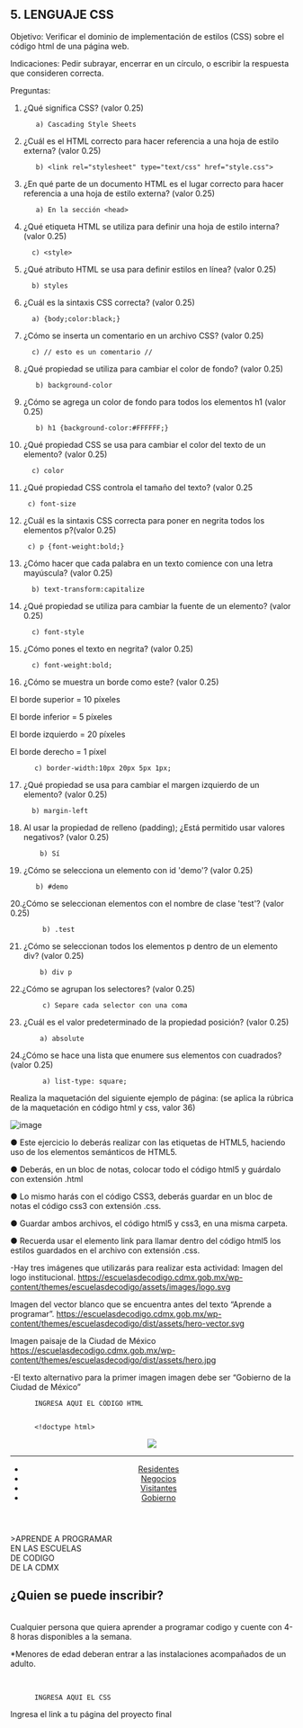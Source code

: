 ## 5. LENGUAJE CSS

Objetivo: Verificar el dominio de implementación de estilos (CSS) sobre el código html de
una página web.

Indicaciones: Pedir subrayar, encerrar en un círculo, o escribir la respuesta que
consideren correcta.

Preguntas:

1. ¿Qué significa CSS? (valor 0.25)

          a) Cascading Style Sheets
          
2. ¿Cuál es el HTML correcto para hacer referencia a una hoja de estilo externa?
(valor 0.25)

          b) <link rel="stylesheet" type="text/css" href="style.css">
          
3. ¿En qué parte de un documento HTML es el lugar correcto para hacer referencia a
una hoja de estilo externa? (valor 0.25)

          a) En la sección <head>
          
 4. ¿Qué etiqueta HTML se utiliza para definir una hoja de estilo interna? (valor 0.25)
 
          c) <style>
          
 5. ¿Qué atributo HTML se usa para definir estilos en línea? (valor 0.25)

          b) styles
          
 6. ¿Cuál es la sintaxis CSS correcta? (valor 0.25)

          a) {body;color:black;}
          
 7. ¿Cómo se inserta un comentario en un archivo CSS? (valor 0.25)

          c) // esto es un comentario //
          
8. ¿Qué propiedad se utiliza para cambiar el color de fondo? (valor 0.25)

          b) background-color
          
9. ¿Cómo se agrega un color de fondo para todos los elementos h1 (valor 0.25)

          b) h1 {background-color:#FFFFFF;}
  
10. ¿Qué propiedad CSS se usa para cambiar el color del texto de un elemento? (valor 0.25)
  
          c) color
  
 11. ¿Qué propiedad CSS controla el tamaño del texto? (valor 0.25

          c) font-size
  
 12. ¿Cuál es la sintaxis CSS correcta para poner en negrita todos los elementos p?(valor 0.25)

          c) p {font-weight:bold;}
  
13. ¿Cómo hacer que cada palabra en un texto comience con una letra mayúscula? (valor 0.25)
  
          b) text-transform:capitalize
  
14. ¿Qué propiedad se utiliza para cambiar la fuente de un elemento? (valor 0.25)
  
          c) font-style
  
15. ¿Cómo pones el texto en negrita? (valor 0.25)
  
          c) font-weight:bold;
  
16. ¿Cómo se muestra un borde como este? (valor 0.25)

El borde superior = 10 píxeles

El borde inferior = 5 píxeles

El borde izquierdo = 20 píxeles

El borde derecho = 1 píxel

          c) border-width:10px 20px 5px 1px;
          
17. ¿Qué propiedad se usa para cambiar el margen izquierdo de un elemento? (valor 0.25)

          b) margin-left
          
18. Al usar la propiedad de relleno (padding); ¿Está permitido usar valores negativos? (valor 0.25)

            b) Sí
            
 19. ¿Cómo se selecciona un elemento con id 'demo'? (valor 0.25)

            b) #demo
            
20.¿Cómo se seleccionan elementos con el nombre de clase 'test'? (valor 0.25)

            b) .test
            
21. ¿Cómo se seleccionan todos los elementos p dentro de un elemento div? (valor 0.25)

            b) div p
            
22.¿Cómo se agrupan los selectores? (valor 0.25)

            c) Separe cada selector con una coma
            
23. ¿Cuál es el valor predeterminado de la propiedad posición? (valor 0.25)

            a) absolute
            
 24.¿Cómo se hace una lista que enumere sus elementos con cuadrados? (valor 0.25)
 
            a) list-type: square;
            
Realiza la maquetación del siguiente ejemplo de página: (se aplica la rúbrica de la
maquetación en código html y css, valor 36)

![image](https://user-images.githubusercontent.com/85717673/166962375-badda836-dc0a-4494-8fd8-eb05199dc6b6.png)

● Este ejercicio lo deberás realizar con las etiquetas de HTML5, haciendo uso de los elementos semánticos de HTML5.

● Deberás, en un bloc de notas, colocar todo el código html5 y guárdalo con extensión .html

● Lo mismo harás con el código CSS3, deberás guardar en un bloc de notas el código css3 con extensión .css.

● Guardar ambos archivos, el código html5 y css3, en una misma carpeta.

● Recuerda usar el elemento link para llamar dentro del código html5 los estilos guardados en el archivo con extensión .css.

-Hay tres imágenes que utilizarás para realizar esta actividad:
Imagen del logo institucional.
https://escuelasdecodigo.cdmx.gob.mx/wp-content/themes/escuelasdecodigo/assets/images/logo.svg

Imagen del vector blanco que se encuentra antes del texto “Aprende a programar”. https://escuelasdecodigo.cdmx.gob.mx/wp-content/themes/escuelasdecodigo/dist/assets/hero-vector.svg

Imagen paisaje de la Ciudad de México
https://escuelasdecodigo.cdmx.gob.mx/wp-content/themes/escuelasdecodigo/dist/assets/hero.jpg

-El texto alternativo para la primer imagen imagen debe ser “Gobierno de la Ciudad de México”


          INGRESA AQUI EL CÓDIGO HTML
          
          
          <!doctype html>
<head>
   <link rel="stylesheet" href="C:\Users\PILARES.PILARES2\Documents\Ejercicios Marcos\Evaluación\styles.css">
   <title>Evaluación</title>
</head>

<body>
   <header>
      <nav>
         <a href=""><img src="https://escuelasdecodigo.cdmx.gob.mx/wp-content/themes/escuelasdecodigo/assets/images/logo.svg"></a>
         <hr>
         <ul>
            <a href=""><li>Residentes</li></a>
            <a href=""><li>Negocios</li></a>
            <a href=""><li>Visitantes</li></a>
            <a href=""><li>Gobierno</li></a>
         </ul>
      </nav>
   </header>

   <main>
      <article>
         <div>
            <div1><span>></span>APRENDE A PROGRAMAR<br></div1>
            <div2>EN LAS <span>ESCUELAS</span><br></div2>
            <div3><span>DE CODIGO</span><br></div3>
            <div4>DE LA CDMX</div4>
         </div>
      </article>
   </main>

   <footer>
      <h2>¿Quien se puede inscribir?</h2><br>
      Cualquier persona que quiera aprender a programar codigo y cuente con 4-8 horas disponibles a la semana.<br>
      <p>*Menores de edad deberan entrar a las instalaciones acompañados de un  adulto.</p><br>
   </footer>
          
          
          
          INGRESA AQUI EL CSS
          
          
          
 Ingresa el link a tu página del proyecto final
